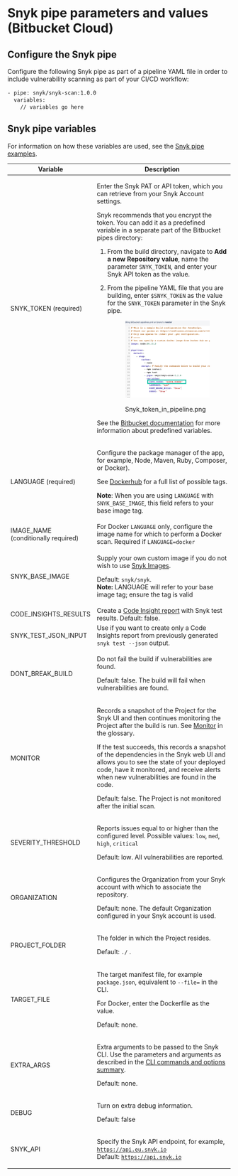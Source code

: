 # Snyk pipe parameters and values (Bitbucket Cloud)

## Configure the Snyk pipe

Configure the following Snyk pipe as part of a pipeline YAML file in order to include vulnerability scanning as part of your CI/CD workflow:

```
- pipe: snyk/snyk-scan:1.0.0
  variables:
    // variables go here
```

## Snyk pipe variables

For information on how these variables are used, see the [Snyk pipe examples](snyk-pipe-examples.md).

| **Variable**                         | **Description**                                                                                                                                                                                                                                                                                                                                                                                                                                                                                                                                                                                                                                                                                                                                                                                                                                                                                                                                                                                                                                         |
| ------------------------------------ | ------------------------------------------------------------------------------------------------------------------------------------------------------------------------------------------------------------------------------------------------------------------------------------------------------------------------------------------------------------------------------------------------------------------------------------------------------------------------------------------------------------------------------------------------------------------------------------------------------------------------------------------------------------------------------------------------------------------------------------------------------------------------------------------------------------------------------------------------------------------------------------------------------------------------------------------------------------------------------------------------------------------------------------------------------- |
| SNYK\_TOKEN (required)               | <p>Enter the Snyk PAT or API token, which you can retrieve from your Snyk Account settings.</p><p>Snyk recommends that you encrypt the token. You can add it as a predefined variable in a separate part of the Bitbucket pipes directory:</p><ol><li>From the build directory, navigate to <strong>Add a new Repository value</strong>, name the parameter <code>SNYK_TOKEN</code>, and enter your Snyk API token as the value.</li><li><p>From the pipeline YAML file that you are building, enter <code>$SNYK_TOKEN</code> as the value for the <code>SNYK_TOKEN</code> parameter in the Snyk pipe.</p><div><figure><img src="../../../.gitbook/assets/uuid-6ce8d058-882c-c810-f303-c59dcaeeeda8-en (1) (1) (1) (1) (1) (1) (1) (1) (1) (1) (1) (1) (1) (10).png" alt="Snyk_token_in_pipeline.png"><figcaption><p>Snyk_token_in_pipeline.png</p></figcaption></figure></div></li></ol><p>See the <a href="https://support.atlassian.com/bitbucket-cloud/resources/">Bitbucket documentation</a> for more information about predefined variables.</p> |
| LANGUAGE (required)                  | <p>Configure the package manager of the app, for example, Node, Maven, Ruby, Composer, or Docker).</p><p>See <a href="https://hub.docker.com/r/snyk/snyk/tags">Dockerhub</a> for a full list of possible tags.</p><p><strong>Note</strong>: When you are using <code>LANGUAGE</code> with  <code>SNYK_BASE_IMAGE</code>, this field refers to your base image tag.</p>                                                                                                                                                                                                                                                                                                                                                                                                                                                                                                                                                                                                                                                                                  |
| IMAGE\_NAME (conditionally required) | For Docker `LANGUAGE` only, configure the image name for which to perform a Docker scan. Required if `LANGUAGE=docker`                                                                                                                                                                                                                                                                                                                                                                                                                                                                                                                                                                                                                                                                                                                                                                                                                                                                                                                                  |
| SNYK\_BASE\_IMAGE                    | <p>Supply your own custom image if you do not wish to use <a href="https://hub.docker.com/r/snyk/snyk">Snyk Images</a>.</p><p>Default: <code>snyk/snyk</code>.<br><strong>Note:</strong> LANGUAGE will refer to your base image tag; ensure the tag is valid</p>                                                                                                                                                                                                                                                                                                                                                                                                                                                                                                                                                                                                                                                                                                                                                                                        |
| CODE\_INSIGHTS\_RESULTS              | Create a [Code Insight report](https://support.atlassian.com/bitbucket-cloud/docs/code-insights/) with Snyk test results. Default: false.                                                                                                                                                                                                                                                                                                                                                                                                                                                                                                                                                                                                                                                                                                                                                                                                                                                                                                               |
| SNYK\_TEST\_JSON\_INPUT              | Use if you want to create only a Code Insights report from previously generated `snyk test --json` output.                                                                                                                                                                                                                                                                                                                                                                                                                                                                                                                                                                                                                                                                                                                                                                                                                                                                                                                                              |
| DONT\_BREAK\_BUILD                   | <p>Do not fail the build if vulnerabilities are found.</p><p>Default: false. The build will fail when vulnerabilities are found.</p>                                                                                                                                                                                                                                                                                                                                                                                                                                                                                                                                                                                                                                                                                                                                                                                                                                                                                                                    |
| MONITOR                              | <p>Records a snapshot of the Project for the Snyk UI and then continues monitoring the Project after the build is run. See <a href="../../../discover-snyk/getting-started/glossary.md#monitor">Monitor</a> in the glossary.</p><p>If the test succeeds, this records a snapshot of the dependencies in the Snyk web UI and allows you to see the state of your deployed code, have it monitored, and receive alerts when new vulnerabilities are found in the code.</p><p>Default: false. The Project is not monitored after the initial scan.</p>                                                                                                                                                                                                                                                                                                                                                                                                                                                                                                     |
| SEVERITY\_THRESHOLD                  | <p>Reports issues equal to or higher than the configured level. Possible values: <code>low</code>, <code>med</code>, <code>high</code>, <code>critical</code></p><p>Default: low. All vulnerabilities are reported.</p>                                                                                                                                                                                                                                                                                                                                                                                                                                                                                                                                                                                                                                                                                                                                                                                                                                 |
| ORGANIZATION                         | <p>Configures the Organization from your Snyk account with which to associate the repository.</p><p>Default: none. The default Organization configured in your Snyk account is used.</p>                                                                                                                                                                                                                                                                                                                                                                                                                                                                                                                                                                                                                                                                                                                                                                                                                                                                |
| PROJECT\_FOLDER                      | <p>The folder in which the Project resides.</p><p>Default: <code>./</code> .</p>                                                                                                                                                                                                                                                                                                                                                                                                                                                                                                                                                                                                                                                                                                                                                                                                                                                                                                                                                                        |
| TARGET\_FILE                         | <p>The target manifest file, for example <code>package.json</code>, equivalent to <code>--file=</code> in the CLI.</p><p>For Docker, enter the Dockerfile as the value.</p><p>Default: none.</p>                                                                                                                                                                                                                                                                                                                                                                                                                                                                                                                                                                                                                                                                                                                                                                                                                                                        |
| EXTRA\_ARGS                          | <p>Extra arguments to be passed to the Snyk CLI. Use the parameters and arguments as described in the <a href="../../snyk-cli/cli-commands-and-options-summary.md">CLI commands and options summary</a>.</p><p>Default: none.</p>                                                                                                                                                                                                                                                                                                                                                                                                                                                                                                                                                                                                                                                                                                                                                                                                                       |
| DEBUG                                | <p>Turn on extra debug information.</p><p>Default: false</p>                                                                                                                                                                                                                                                                                                                                                                                                                                                                                                                                                                                                                                                                                                                                                                                                                                                                                                                                                                                            |
| SNYK\_API                            | <p>Specify the Snyk API endpoint, for example, <code>https://api.eu.snyk.io</code><br>Default: <code>https://api.snyk.io</code></p>                                                                                                                                                                                                                                                                                                                                                                                                                                                                                                                                                                                                                                                                                                                                                                                                                                                                                                                     |
